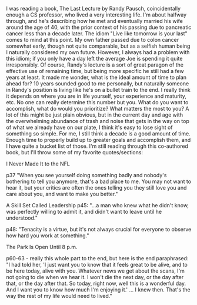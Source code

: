 I was reading a book, The Last Lecture by Randy Pausch, coincidentally enough a CS professor, who lived a very interesting life. 
I'm about halfway through, and he's describing how he met and eventually married his wife around the age of 40, with the prior context of his passing due to pancreatic cancer less than a decade later. The idiom "Live like tomorrow is your last" comes to mind at this point. My own father passed due to colon cancer somewhat early, though not quite comparable, but as a selfish human being I naturally considered my own future. However, I always had a problem with this idiom; if you only have a day left the average Joe is spending it quite irresponsibly. Of course, Randy's lecture is a sort of great paragon of the effective use of remaining time, but being more specific he still had a few years at least. It made me wonder, what is the ideal amount of time to plan ahead for? 10 years sounded good to me personally, but naturally someone in Randy's position is living like he's on a bullet train to the end. I really think it depends on where you are in life yourself, your experience and maturity, etc. No one can really determine this number but you. What do you want to accomplish, what do would you prioritize? What matters the most to you? A lot of this might be just plain obvious, but in the current day and age with the overwhelming abundance of trash and noise that gets in the way on top of what we already have on our plate, I think it's easy to lose sight of something so simple. For me, I still think a decade is a good amount of time. Enough time to properly build up to greater goals and accomplish them, and I have quite a bucket list of those. I'm still reading through this co-authored book, but I'll throw some of my favorite quotes/sections:

I Never Made It to the NFL

p37 "When you see yourself doing something badly and nobody's bothering to tell you anymore, that's a bad place to me. You may not want to hear it, but your critics are often the ones telling you they still love you and care about you, and want to make you better."

A Skill Set Called Leadership
p45:    "...a man who knew what he didn't know, was perfectly willing to admit it, and didn't want to leave until he understood."

p48:    "Tenacity is a virtue, but it's not always crucial for everyone to observe how hard you work at something."

The Park Is Open Until 8 p.m.

p60-63 - really this whole part to the end, but here is the end paraphrased:
"I had told her, 'I just want you to know that it feels great to be alive, and to be here today, alive with you. Whatever news we get about the scans, I'm not going to die when we hear it. I won't die the next day, or the day after that, or the day after that. So today, right now, well this is a wonderful day. And I want you to know how much I'm enjoying it.' ... I knew then. That's the way the rest of my life would need to lived." 
